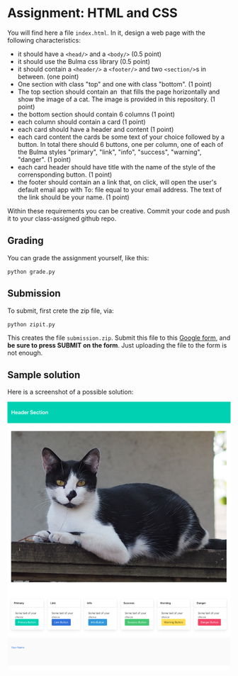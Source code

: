 # Assignment: HTML and CSS

You will find here a file `index.html`. 
In it, design a web page with the following characteristics:
- it should have a `<head/>` and a `<body/>` (0.5 point)
- it should use the Bulma css library (0.5 point)
- it should contain a `<header/>` a `<footer/>` and two `<section/>`s in between. (one point)
- One section with class "top" and one with class "bottom". (1 point)
- The top section should contain an <img/> that fills the page horizontally and show the image of a cat. The image is provided in this repository. (1 point)
- the bottom section should contain 6 columns (1 point)
- each column should contain a card (1 point)
- each card should have a header and content (1 point)
- each card content the cards be some text of your choice followed by a button. In total there should 6 buttons, one per column, one of each of the Bulma styles "primary", "link", "info", "success", "warning", "danger". (1 point)
- each card header should have title with the name of the style of the corrensponding button. (1 point)
- the footer should contain an a link that, on click, will open the user's default email app with To: file equal to your email address. The text of the link should be your name. (1 point)

Within these requirements you can be creative.
Commit your code and push it to your class-assigned github repo.

## Grading

You can grade the assignment yourself, like this: 

    python grade.py

## Submission

To submit, first crete the zip file, via: 

    python zipit.py

This creates the file `submission.zip`.  Submit this file to this [Google form](https://docs.google.com/forms/d/e/1FAIpQLSc592lfBot2-F-IHW6qM7tR0X15MdB6_9oC4zRMPY6WlIwvNA/viewform?usp=sf_link), and **be sure to press SUBMIT on the form**.  Just uploading the file to the form is not enough. 

## Sample solution

Here is a screenshot of a possible solution:

![Sample solution](sample_solution.png)
